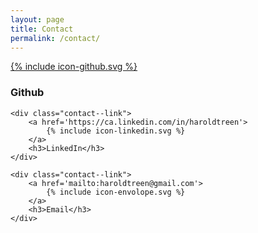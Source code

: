 ```yaml
---
layout: page
title: Contact
permalink: /contact/
---
```


<div id="contact--links">
	<div class="contact--link">
		<a href='https://github.com/haroldtreen'>
			{% include icon-github.svg %}
		</a>
		<h3>Github</h3>
	</div>

	<div class="contact--link">
		<a href='https://ca.linkedin.com/in/haroldtreen'>
			{% include icon-linkedin.svg %}
		</a>
		<h3>LinkedIn</h3>
	</div>

	<div class="contact--link">
		<a href='mailto:haroldtreen@gmail.com'>
			{% include icon-envolope.svg %}
		</a>
		<h3>Email</h3>
	</div>
</div>

